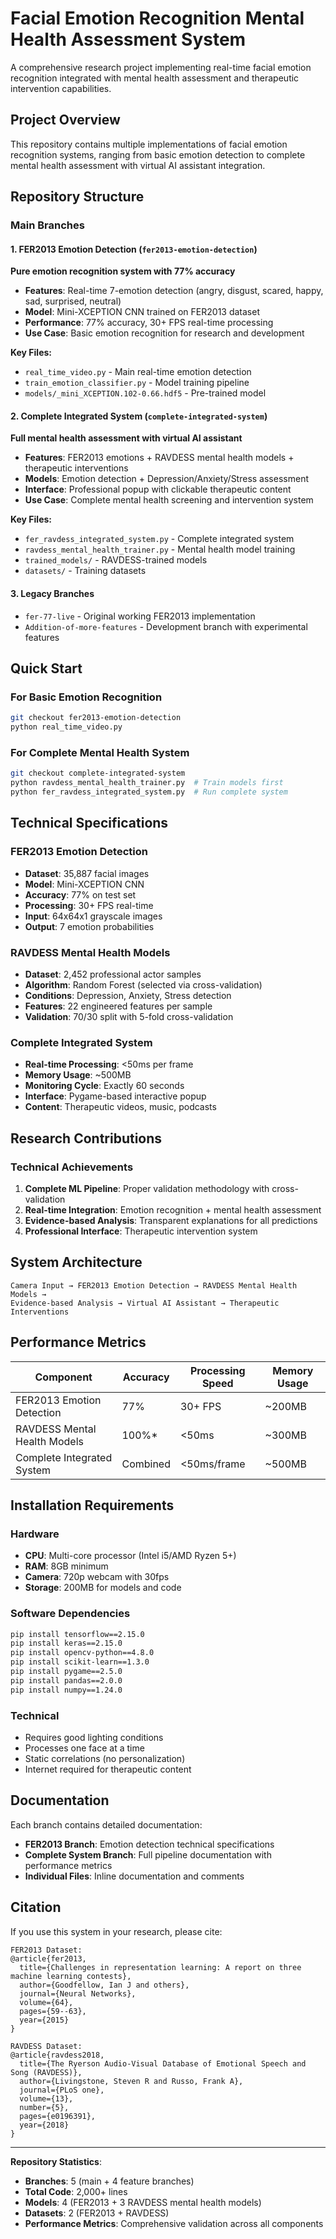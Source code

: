 # Facial Emotion Recognition Mental Health Assessment System

A comprehensive research project implementing real-time facial emotion recognition integrated with mental health assessment and therapeutic intervention capabilities.

## Project Overview

This repository contains multiple implementations of facial emotion recognition systems, ranging from basic emotion detection to complete mental health assessment with virtual AI assistant integration.

## Repository Structure

###  Main Branches

#### 1. **FER2013 Emotion Detection** (`fer2013-emotion-detection`)
**Pure emotion recognition system with 77% accuracy**

- **Features**: Real-time 7-emotion detection (angry, disgust, scared, happy, sad, surprised, neutral)
- **Model**: Mini-XCEPTION CNN trained on FER2013 dataset
- **Performance**: 77% accuracy, 30+ FPS real-time processing
- **Use Case**: Basic emotion recognition for research and development

**Key Files:**
- `real_time_video.py` - Main real-time emotion detection
- `train_emotion_classifier.py` - Model training pipeline
- `models/_mini_XCEPTION.102-0.66.hdf5` - Pre-trained model

#### 2. **Complete Integrated System** (`complete-integrated-system`)
**Full mental health assessment with virtual AI assistant**

- **Features**: FER2013 emotions + RAVDESS mental health models + therapeutic interventions
- **Models**: Emotion detection + Depression/Anxiety/Stress assessment
- **Interface**: Professional popup with clickable therapeutic content
- **Use Case**: Complete mental health screening and intervention system

**Key Files:**
- `fer_ravdess_integrated_system.py` - Complete integrated system
- `ravdess_mental_health_trainer.py` - Mental health model training
- `trained_models/` - RAVDESS-trained models
- `datasets/` - Training datasets

#### 3. **Legacy Branches**
- `fer-77-live` - Original working FER2013 implementation
- `Addition-of-more-features` - Development branch with experimental features

## Quick Start

### For Basic Emotion Recognition
```bash
git checkout fer2013-emotion-detection
python real_time_video.py
```

### For Complete Mental Health System
```bash
git checkout complete-integrated-system
python ravdess_mental_health_trainer.py  # Train models first
python fer_ravdess_integrated_system.py  # Run complete system
```

## Technical Specifications

### FER2013 Emotion Detection
- **Dataset**: 35,887 facial images
- **Model**: Mini-XCEPTION CNN
- **Accuracy**: 77% on test set
- **Processing**: 30+ FPS real-time
- **Input**: 64x64x1 grayscale images
- **Output**: 7 emotion probabilities

### RAVDESS Mental Health Models
- **Dataset**: 2,452 professional actor samples
- **Algorithm**: Random Forest (selected via cross-validation)
- **Conditions**: Depression, Anxiety, Stress detection
- **Features**: 22 engineered features per sample
- **Validation**: 70/30 split with 5-fold cross-validation

### Complete Integrated System
- **Real-time Processing**: <50ms per frame
- **Memory Usage**: ~500MB
- **Monitoring Cycle**: Exactly 60 seconds
- **Interface**: Pygame-based interactive popup
- **Content**: Therapeutic videos, music, podcasts

## Research Contributions

### Technical Achievements
1. **Complete ML Pipeline**: Proper validation methodology with cross-validation
2. **Real-time Integration**: Emotion recognition + mental health assessment
3. **Evidence-based Analysis**: Transparent explanations for all predictions
4. **Professional Interface**: Therapeutic intervention system


## System Architecture

```
Camera Input → FER2013 Emotion Detection → RAVDESS Mental Health Models → 
Evidence-based Analysis → Virtual AI Assistant → Therapeutic Interventions
```

## Performance Metrics

| Component | Accuracy | Processing Speed | Memory Usage |
|-----------|----------|------------------|--------------|
| FER2013 Emotion Detection | 77% | 30+ FPS | ~200MB |
| RAVDESS Mental Health Models | 100%* | <50ms | ~300MB |
| Complete Integrated System | Combined | <50ms/frame | ~500MB |


## Installation Requirements

### Hardware
- **CPU**: Multi-core processor (Intel i5/AMD Ryzen 5+)
- **RAM**: 8GB minimum
- **Camera**: 720p webcam with 30fps
- **Storage**: 200MB for models and code

### Software Dependencies
```bash
pip install tensorflow==2.15.0
pip install keras==2.15.0
pip install opencv-python==4.8.0
pip install scikit-learn==1.3.0
pip install pygame==2.5.0
pip install pandas==2.0.0
pip install numpy==1.24.0
```


### Technical
- Requires good lighting conditions
- Processes one face at a time
- Static correlations (no personalization)
- Internet required for therapeutic content


## Documentation

Each branch contains detailed documentation:
- **FER2013 Branch**: Emotion detection technical specifications
- **Complete System Branch**: Full pipeline documentation with performance metrics
- **Individual Files**: Inline documentation and comments


## Citation

If you use this system in your research, please cite:

```
FER2013 Dataset:
@article{fer2013,
  title={Challenges in representation learning: A report on three machine learning contests},
  author={Goodfellow, Ian J and others},
  journal={Neural Networks},
  volume={64},
  pages={59--63},
  year={2015}
}

RAVDESS Dataset:
@article{ravdess2018,
  title={The Ryerson Audio-Visual Database of Emotional Speech and Song (RAVDESS)},
  author={Livingstone, Steven R and Russo, Frank A},
  journal={PLoS one},
  volume={13},
  number={5},
  pages={e0196391},
  year={2018}
}
```


---

**Repository Statistics**:
- **Branches**: 5 (main + 4 feature branches)
- **Total Code**: 2,000+ lines
- **Models**: 4 (FER2013 + 3 RAVDESS mental health models)
- **Datasets**: 2 (FER2013 + RAVDESS)
- **Performance Metrics**: Comprehensive validation across all components